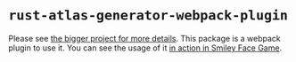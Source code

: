 # `rust-atlas-generator-webpack-plugin`

Please see [the bigger project for more details](https://github.com/SirJosh3917/rust-atlas-generator). This package is
a webpack plugin to use it. You can see the usage of it [in action in Smiley Face Game](https://github.com/SirJosh3917/smiley-face-game/blob/master/packages/client/webpack.config.js).

